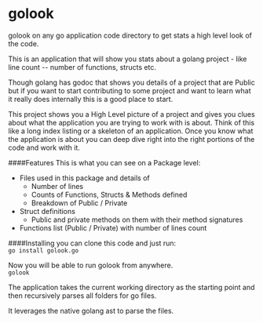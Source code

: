 # golook
golook on any go application code directory to get stats a high level look of the code.

This is an application that will show you stats about a golang project - like line count -- number of functions, structs etc.

Though golang has godoc that shows you details of a project that are Public but if you want to start contributing to some project 
and want to learn what it really does internally this is a good place to start.

This project shows you a High Level picture of a project and gives you clues about what the application you are trying to 
work with is about. Think of this like a long index listing or a skeleton of an application. Once you know what the application is about
you can deep dive right into the right portions of the code and work with it.

####Features
This is what you can see on a Package level:
- Files used in this package and details of
    - Number of lines
    - Counts of Functions, Structs & Methods defined
    - Breakdown of Public / Private   
- Struct definitions
    - Public and private methods on them with their method signatures
- Functions list (Public / Private) with number of lines count    
        
####Installing
you can clone this code and just run: <br/>
`go install golook.go`

Now you will be able to run golook from anywhere.<br/>
`golook` 

The application takes the current working directory as the starting point and then recursively parses all folders for go files.

It leverages the native golang ast to parse the files.
    